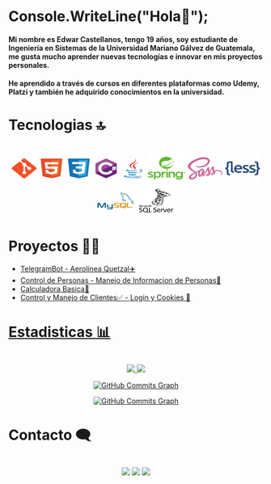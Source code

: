 
#  Console.WriteLine("Hola👋"); 
#### Mi nombre es Edwar Castellanos, tengo 19 años, soy estudiante de Ingeniería en Sistemas de la Universidad Mariano Gálvez de Guatemala, me gusta mucho aprender nuevas tecnologías e innovar en mis proyectos personales.

#### He aprendido a través de cursos en diferentes plataformas como Udemy, Platzi y también he adquirido conocimientos en la universidad.

# Tecnologias 🔝
 
  <div style="display: inline_block" align="center"><br>
    <img align="center" alt="Rafa-Csharp" height="40" width="50" src="https://github.com/devicons/devicon/blob/master/icons/git/git-original.svg">
  <img align="center" alt="Rafa-HTML" height="40" width="50" src="https://raw.githubusercontent.com/devicons/devicon/master/icons/html5/html5-original.svg">
  <img align="center" alt="Rafa-CSS" height="40" width="50" src="https://raw.githubusercontent.com/devicons/devicon/master/icons/css3/css3-original.svg">
  <img align="center" alt="Rafa-Csharp" height="40" width="50" src="https://raw.githubusercontent.com/devicons/devicon/master/icons/csharp/csharp-original.svg">
  <img align="center" alt="Rafa-Csharp" height="40" width="50" src="https://raw.githubusercontent.com/devicons/devicon/master/icons/java/java-original.svg">
    <img align="center" alt="Rafa-Csharp" height="65" width="75" src="https://github.com/devicons/devicon/blob/master/icons/spring/spring-original-wordmark.svg">
  <img align="center" alt="Rafa-Csharp" height="60" width="70" src="https://github.com/devicons/devicon/blob/master/icons/sass/sass-original.svg">
   <img align="center" alt="Rafa-Csharp" height="60" width="70" src="https://github.com/devicons/devicon/blob/master/icons/less/less-plain-wordmark.svg">
  <img align="center" alt="Rafa-Csharp" height="65" width="75" src="https://github.com/devicons/devicon/blob/master/icons/mysql/mysql-original-wordmark.svg">
  <img align="center" alt="Rafa-Csharp" height="65" width="75" src="https://github.com/devicons/devicon/blob/master/icons/microsoftsqlserver/microsoftsqlserver-plain-wordmark.svg">

  
</div>

# Proyectos 🧑‍💻
<ul>
  <li><a href="https://github.com/EdwarCastellanos5120/TelegramBot">TelegramBot - Aerolínea Quetzal✈️</li>
  <li><a href="https://github.com/EdwarCastellanos5120/ControlClientesSpring">Control de Personas - Manejo de Informacion de Personas📗</li>
    <li><a href="https://github.com/EdwarCastellanos5120/CalculadoraBasicJs">Calculadora Basica🧮</li>
      <li><a href="https://github.com/EdwarCastellanos5120/CONTROLCLIENTES_ASP.NET_6">Control y Manejo de Clientes✅ - Login y Cookies 🍪</li>
</ul>


# Estadisticas  📊 
<div style="display: block" align="center"><br>
  <a href="https://github.com/EdwarCastellanos5120">
    <img height="160em"  src="https://github-readme-stats.vercel.app/api?username=EdwarCastellanos5120&show_icons=true&theme=codeSTACKr&include_all_commits=true&count_private=true"/>
  <img height="160em" src="https://github-readme-stats.vercel.app/api/top-langs/?username=EdwarCastellanos5120&layout=compact&langs_count=7&theme=codeSTACKr&count_private=true"/>
    
 <a href="https://github.com/EdwarCastellanos5120"><img src="(https://activity-graph.herokuapp.com/graph?username=EdwarCastellanos5120)](https://github.com/ashutosh00710/github-readme-activity-graph" alt="GitHub Commits Graph"/></a>
    
<a href="https://github.com/EdwarCastellanos5120"><img src="https://activity-graph.herokuapp.com/graph?username=EdwarCastellanos5120&bg_color=09131b&color=ffffff&line=0891b2&point=ffffff&area_color=1c1917&area=true&hide_border=true&custom_title=GitHub%20Commits%20Graph" alt="GitHub Commits Graph" /></a>
</div>

# Contacto 🗨
<div style="display: inline_block" align="center"><br>
<a href="https://www.instagram.com/edwar_castellanos18" target="_blank"><img src="https://img.shields.io/badge/-Instagram-%23E4405F?style=for-the-badge&logo=instagram&logoColor=white" target="_blank"></a>
<a href=https://www.linkedin.com/in/edwar-alejandro-castellanos-portillo-5a444a229/" target="_blank"><img src="https://img.shields.io/badge/-LinkedIn-%230077B5?style=for-the-badge&logo=linkedin&logoColor=white" target="_blank"></a>
<a href = "mailto:ecastellanosp1@miumg.edu.gt"><img src="https://img.shields.io/badge/-Gmail-%23333?style=for-the-badge&logo=gmail&logoColor=white" target="_blank"></a>

</div>
